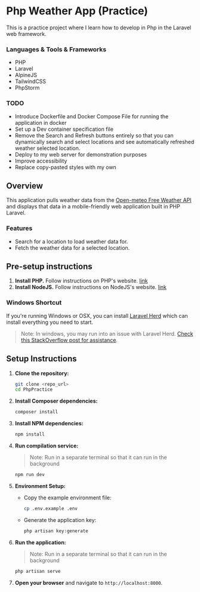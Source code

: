 # Php Weather App (Practice)

This is a practice project where I learn how to develop in Php in the Laravel web framework.

### Languages & Tools & Frameworks

- PHP
- Laravel
- AlpineJS
- TailwindCSS
- PhpStorm

### TODO

- Introduce Dockerfile and Docker Compose File for running the application in docker
- Set up a Dev container specification file
- Remove the Search and Refresh buttons entirely so that you can dynamically search and select locations and see automatically refreshed weather selected location.
- Deploy to my web server for demonstration purposes
- Improve accessibility
- Replace copy-pasted styles with my own

## Overview

This application pulls weather data from the [Open-meteo Free Weather API](https://open-meteo.com/) and displays that data in a mobile-friendly web application built in PHP Laravel. 

### Features

- Search for a location to load weather data for.
- Fetch the weather data for a selected location.

## Pre-setup instructions

1. **Install PHP.** Follow instructions on PHP's website. [link](https://www.php.net/manual/en/install.php)
2. **Install NodeJS.** Follow instructions on NodeJS's website. [link](https://nodejs.org/en/download)

### Windows Shortcut

If you're running Windows or OSX, you can install [Laravel Herd](https://herd.laravel.com/) which can install everything you need to start.

> Note: In windows, you may run into an issue with Laravel Herd. [Check this StackOverflow post for assistance](https://stackoverflow.com/questions/78583889/php-artisan-serve-failed-to-listen-on-127-0-0-18000-reason).

## Setup Instructions

1. **Clone the repository:**
    ```bash
    git clone <repo_url>
    cd PhpPractice
    ```

2. **Install Composer dependencies:**
    ```bash
    composer install
    ```

3. **Install NPM dependencies:**
    ```bash
    npm install
    ```

4. **Run compilation service:** 
    > Note: Run in a separate terminal so that it can run in the background
    ```bash
    npm run dev
    ```

5. **Environment Setup:**
    - Copy the example environment file:
        ```bash
        cp .env.example .env
        ```
    - Generate the application key:
        ```bash
        php artisan key:generate
        ```

6. **Run the application:**
    > Note: Run in a separate terminal so that it can run in the background
    ```bash
    php artisan serve
    ```

7. **Open your browser** and navigate to `http://localhost:8000`.
